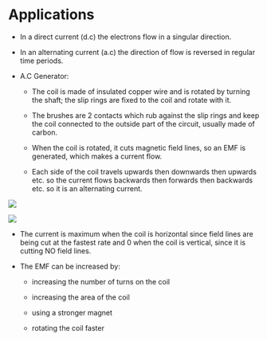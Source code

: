 # Applications

-   In a direct current (d.c) the electrons flow in a singular direction.

-   In an alternating current (a.c) the direction of flow is reversed in regular time periods.

-   A.C Generator:

    -   The coil is made of insulated copper wire and is rotated by turning the shaft; the slip rings are fixed to the coil and rotate with it.

    -   The brushes are 2 contacts which rub against the slip rings and keep the coil connected to the outside part of the circuit, usually made of carbon.

    -   When the coil is rotated, it cuts magnetic field lines, so an EMF is generated, which makes a current flow.

    -   Each side of the coil travels upwards then downwards then upwards etc. so the current flows backwards then forwards then backwards etc. so it is an alternating current.

![](https://images.znotes.org/cie/igcse/physics-0625/image053.png)

![](https://images.znotes.org/cie/igcse/physics-0625/image054.png)

-   The current is maximum when the coil is horizontal since field lines are being cut at the fastest rate and 0 when the coil is vertical, since it is cutting NO field lines.

-   The EMF can be increased by:

    -   increasing the number of turns on the coil

    -   increasing the area of the coil

    -   using a stronger magnet

    -   rotating the coil faster